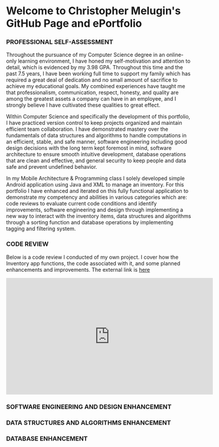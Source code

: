 # Welcome to Christopher Melugin's GitHub Page and ePortfolio


### PROFESSIONAL SELF-ASSESSMENT

Throughout the pursuance of my Computer Science degree in an online-only learning environment, I have honed my self-motivation and attention to detail, which is evidenced by my 3.98 GPA. Throughout this time and the past 7.5 years, I have been working full time to support my family which has required a great deal of dedication and no small amount of sacrifice to achieve my educational goals. My combined experiences have taught me that professionalism, communication, respect, honesty, and quality are among the greatest assets a company can have in an employee, and I strongly believe I have cultivated these qualities to great effect. 

Within Computer Science and specifically the development of this portfolio, I have practiced version control to keep projects organized and maintain efficient team collaboration. I have demonstrated mastery over the fundamentals of data structures and algorithms to handle computations in an efficient, stable, and safe manner, software engineering including good design decisions with the long term kept foremost in mind, software architecture to ensure smooth intuitive development, database operations that are clean and effective, and general security to keep people and data safe and prevent undefined behavior.

In my Mobile Architecture & Programming class I solely developed simple Android application using Java and XML to manage an inventory. For this portfolio I have enhanced and iterated on this fully functional application to demonstrate my competency and abilities in various categories which are: code reviews to evaluate current code conditions and identify improvements, software engineering and design through implementing a new way to interact with the inventory items, data structures and algorithms through a sorting function and database operations by implementing tagging and filtering system.



### CODE REVIEW

Below is a code review I conducted of my own project. I cover how the Inventory app functions, the code associated with it, and some planned enhancements and improvements.
The external link is [here](https://www.youtube.com/watch?v=QE6oGewLaLA)

<iframe width="560" height="315" src="https://www.youtube.com/embed/QE6oGewLaLA" title="YouTube video player" frameborder="0" allow="accelerometer; autoplay; clipboard-write; encrypted-media; gyroscope; picture-in-picture" allowfullscreen></iframe>

### SOFTWARE ENGINEERING AND DESIGN ENHANCEMENT

### DATA STRUCTURES AND ALGORITHMS ENHANCEMENT

### DATABASE ENHANCEMENT
